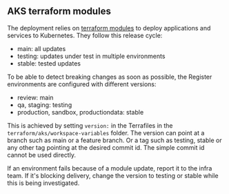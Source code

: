 ## AKS terraform modules

The deployment relies on [terraform modules](https://github.com/DFE-Digital/terraform-modules/) to deploy applications and services to Kubernetes.
They follow this release cycle:
- main: all updates
- testing: updates under test in multiple environments
- stable: tested updates

To be able to detect breaking changes as soon as possible, the Register environments are configured with different versions:
- review: main
- qa, staging: testing
- production, sandbox, productiondata: stable

This is achieved by setting `version:` in the Terrafiles in the `terraform/aks/workspace-variables` folder. The version can point at a branch such as
main or a feature branch. Or a tag such as testing, stable or any other tag pointing at the desired commit id. The simple commit id cannot be used directly.

If an environment fails because of a module update, report it to the infra team. If it's blocking delivery, change the version to testing or stable
while this is being investigated.
